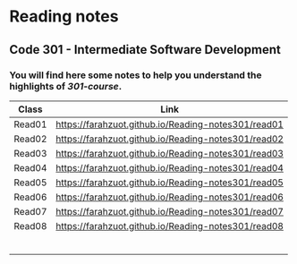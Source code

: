 # Reading notes
## Code 301 - Intermediate Software Development

### You will find here some notes to help you understand the **highlights** of *301-course*.

| Class  |                      Link                             |
| ---    |  ---------------------------------------------------  |
| Read01 |  https://farahzuot.github.io/Reading-notes301/read01  |
| Read02 |  https://farahzuot.github.io/Reading-notes301/read02  |
| Read03 |  https://farahzuot.github.io/Reading-notes301/read03  |
| Read04 |  https://farahzuot.github.io/Reading-notes301/read04  |
| Read05 |  https://farahzuot.github.io/Reading-notes301/read05  |
| Read06 |  https://farahzuot.github.io/Reading-notes301/read06  |
| Read07 |  https://farahzuot.github.io/Reading-notes301/read07  |
| Read08 |  https://farahzuot.github.io/Reading-notes301/read08  |
|        |                                                       |
|        |                                                       |
|        |                                                       |
|        |                                                       |
|        |                                                       |
|        |                                                       |
